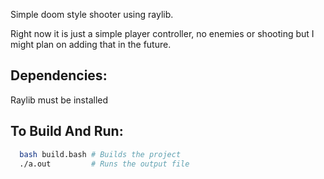 Simple doom style shooter using raylib.

Right now it is just a simple player controller, no enemies or shooting but I might plan on adding that in the future.

## Dependencies:

Raylib must be installed

## To Build And Run:

```sh
  bash build.bash # Builds the project
  ./a.out         # Runs the output file
```
